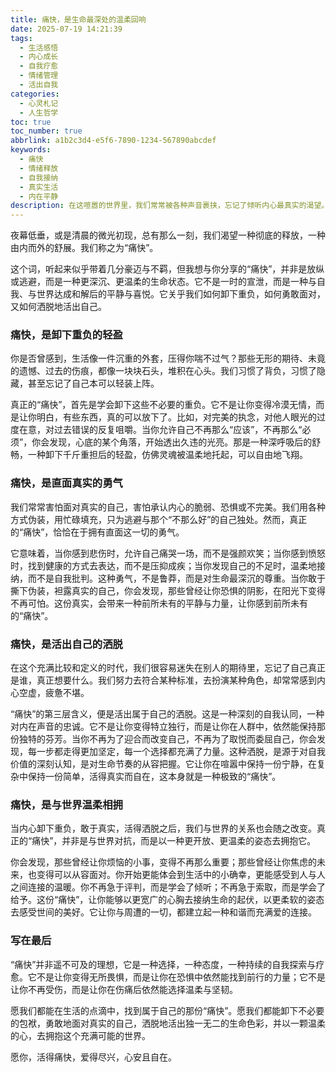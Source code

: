 ```yaml
---
title: 痛快，是生命最深处的温柔回响
date: 2025-07-19 14:21:39
tags:
  - 生活感悟
  - 内心成长
  - 自我疗愈
  - 情绪管理
  - 活出自我
categories:
  - 心灵札记
  - 人生哲学
toc: true
toc_number: true
abbrlink: a1b2c3d4-e5f6-7890-1234-567890abcdef
keywords:
  - 痛快
  - 情绪释放
  - 自我接纳
  - 真实生活
  - 内在平静
description: 在这喧嚣的世界里，我们常常被各种声音裹挟，忘记了倾听内心最真实的渴望。什么是真正的“痛快”？它不是放纵，不是逃避，而是一种深沉的、与自我和解的温柔。它关乎卸下重负的轻盈，直面真实的勇气，活出自己的洒脱，以及与世界温柔相拥的豁达。这篇文字，愿能触及你心底的柔软，带你感受那份由内而外的、充满力量的平静与喜悦。
---
```


夜幕低垂，或是清晨的微光初现，总有那么一刻，我们渴望一种彻底的释放，一种由内而外的舒展。我们称之为“痛快”。

这个词，听起来似乎带着几分豪迈与不羁，但我想与你分享的“痛快”，并非是放纵或逃避，而是一种更深沉、更温柔的生命状态。它不是一时的宣泄，而是一种与自我、与世界达成和解后的平静与喜悦。它关乎我们如何卸下重负，如何勇敢面对，又如何洒脱地活出自己。

### 痛快，是卸下重负的轻盈

你是否曾感到，生活像一件沉重的外套，压得你喘不过气？那些无形的期待、未竟的遗憾、过去的伤痕，都像一块块石头，堆积在心头。我们习惯了背负，习惯了隐藏，甚至忘记了自己本可以轻装上阵。

真正的“痛快”，首先是学会卸下这些不必要的重负。它不是让你变得冷漠无情，而是让你明白，有些东西，真的可以放下了。比如，对完美的执念，对他人眼光的过度在意，对过去错误的反复咀嚼。当你允许自己不再那么“应该”，不再那么“必须”，你会发现，心底的某个角落，开始透出久违的光亮。那是一种深呼吸后的舒畅，一种卸下千斤重担后的轻盈，仿佛灵魂被温柔地托起，可以自由地飞翔。

### 痛快，是直面真实的勇气

我们常常害怕面对真实的自己，害怕承认内心的脆弱、恐惧或不完美。我们用各种方式伪装，用忙碌填充，只为逃避与那个“不那么好”的自己独处。然而，真正的“痛快”，恰恰在于拥有直面这一切的勇气。

它意味着，当你感到悲伤时，允许自己痛哭一场，而不是强颜欢笑；当你感到愤怒时，找到健康的方式去表达，而不是压抑成疾；当你发现自己的不足时，温柔地接纳，而不是自我批判。这种勇气，不是鲁莽，而是对生命最深沉的尊重。当你敢于撕下伪装，袒露真实的自己，你会发现，那些曾经让你恐惧的阴影，在阳光下变得不再可怕。这份真实，会带来一种前所未有的平静与力量，让你感到前所未有的“痛快”。

### 痛快，是活出自己的洒脱

在这个充满比较和定义的时代，我们很容易迷失在别人的期待里，忘记了自己真正是谁，真正想要什么。我们努力去符合某种标准，去扮演某种角色，却常常感到内心空虚，疲惫不堪。

“痛快”的第三层含义，便是活出属于自己的洒脱。这是一种深刻的自我认同，一种对内在声音的忠诚。它不是让你变得特立独行，而是让你在人群中，依然能保持那份独特的芬芳。当你不再为了迎合而改变自己，不再为了取悦而委屈自己，你会发现，每一步都走得更加坚定，每一个选择都充满了力量。这种洒脱，是源于对自我价值的深刻认知，是对生命节奏的从容把握。它让你在喧嚣中保持一份宁静，在复杂中保持一份简单，活得真实而自在，这本身就是一种极致的“痛快”。

### 痛快，是与世界温柔相拥

当内心卸下重负，敢于真实，活得洒脱之后，我们与世界的关系也会随之改变。真正的“痛快”，并非是与世界对抗，而是以一种更开放、更温柔的姿态去拥抱它。

你会发现，那些曾经让你烦恼的小事，变得不再那么重要；那些曾经让你焦虑的未来，也变得可以从容面对。你开始更能体会到生活中的小确幸，更能感受到人与人之间连接的温暖。你不再急于评判，而是学会了倾听；不再急于索取，而是学会了给予。这份“痛快”，让你能够以更宽广的心胸去接纳生命的起伏，以更柔软的姿态去感受世间的美好。它让你与周遭的一切，都建立起一种和谐而充满爱的连接。

### 写在最后

“痛快”并非遥不可及的理想，它是一种选择，一种态度，一种持续的自我探索与疗愈。它不是让你变得无所畏惧，而是让你在恐惧中依然能找到前行的力量；它不是让你不再受伤，而是让你在伤痛后依然能选择温柔与坚韧。

愿我们都能在生活的点滴中，找到属于自己的那份“痛快”。愿我们都能卸下不必要的包袱，勇敢地面对真实的自己，洒脱地活出独一无二的生命色彩，并以一颗温柔的心，去拥抱这个充满可能的世界。

愿你，活得痛快，爱得尽兴，心安且自在。
